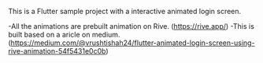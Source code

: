 This is a Flutter sample project with a interactive animated login screen.

-All the animations are prebuilt animation on Rive. (https://rive.app/)
-This is built based on a aricle on medium. (https://medium.com/@vrushtishah24/flutter-animated-login-screen-using-rive-animation-54f5431e0c0b)

